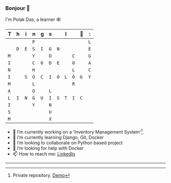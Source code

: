 ### Bonjour 🙂

I'm Polak Das, a learner 🕸


|T|h|i|n|g|s||I||💚|:|
| - | - | - | - | - | - | - | - | - | - | - |
| | | |`P`| | | | | | |`L`|
| |`D`|`E`|`S`|`I`|`G`|`N`| | | |`E`|
|`M`| | |`Y`| |`O`| | |`C`| |`G`|
|`I`| | |`C`|`O`|`D`|`E`| |`O`| |`A`|
|`N`| | |`H`| | | | |`L`| |`C`|
|`I`| |`S`|`O`|`C`|`I`|`O`|`L`|`O`|`G`|`Y`|
|`M`| | |`L`|| | | |`R`| | |
|`A`| | |`O`| |`L`| | | | | |
|`L`|`I`|`N`|`G`|`U`|`I`|`S`|`T`|`I`|`C`| |
|`I`| | |`Y`| |`N`| | | | | |
|`S`| | | | |`U`| | | | | |
|`M`| | | | |`X`| | | | | |

- 🔭 I’m currently working on a 'Inventory Management System'[^1].
- 🌱 I’m currently learning Django, Git, Docker
- 👯 I’m looking to collaborate on Python based project
- 🤔 I’m looking for help with Docker
- 📫 How to reach me: [LinkedIn](https://linkedin.com/in/polak-das-shawon)

-----

[^1]: Private repository. [Demo](https://https://inventory.thecreationbd.com/ "The Creation BD")
